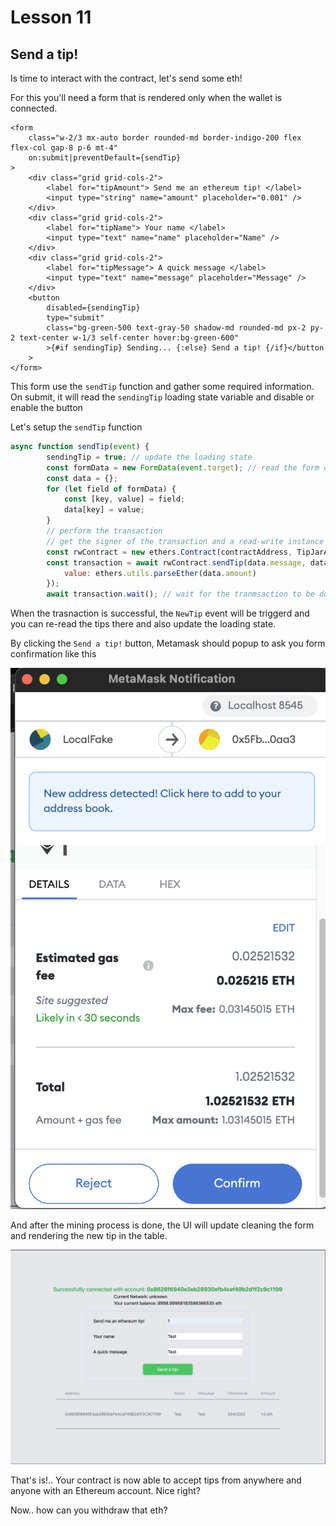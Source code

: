 # Lesson 11

## Send a tip!

<!-- ALL-CONTRIBUTORS-BADGE:START - Do not remove or modify this section -->
<!-- ALL-CONTRIBUTORS-BADGE:END -->

Is time to interact with the contract, let's send some eth!

For this you'll need a form that is rendered only when the wallet is connected.

```svelte
<form
	class="w-2/3 mx-auto border rounded-md border-indigo-200 flex flex-col gap-8 p-6 mt-4"
	on:submit|preventDefault={sendTip}
>
	<div class="grid grid-cols-2">
		<label for="tipAmount"> Send me an ethereum tip! </label>
		<input type="string" name="amount" placeholder="0.001" />
	</div>
	<div class="grid grid-cols-2">
		<label for="tipName"> Your name </label>
		<input type="text" name="name" placeholder="Name" />
	</div>
	<div class="grid grid-cols-2">
		<label for="tipMessage"> A quick message </label>
		<input type="text" name="message" placeholder="Message" />
	</div>
	<button
		disabled={sendingTip}
		type="submit"
		class="bg-green-500 text-gray-50 shadow-md rounded-md px-2 py-2 text-center w-1/3 self-center hover:bg-green-600"
		>{#if sendingTip} Sending... {:else} Send a tip! {/if}</button
	>
</form>
```

This form use the `sendTip` function and gather some required information. On submit, it will read the `sendingTip` loading state variable and disable or enable the button

Let's setup the `sendTip` function

```javascript
async function sendTip(event) {
		sendingTip = true; // update the loading state
		const formData = new FormData(event.target); // read the form data
		const data = {};
		for (let field of formData) {
			const [key, value] = field;
			data[key] = value;
		}
		// perform the transaction
		// get the signer of the transaction and a read-write instance of the contract
		const rwContract = new ethers.Contract(contractAddress, TipJarABI.abi, provider.getSigner());
		const transaction = await rwContract.sendTip(data.message, data.name, {
			value: ethers.utils.parseEther(data.amount)
		});
		await transaction.wait(); // wait for the tranmsaction to be done.
```

When the trasnaction is successful, the `NewTip` event will be triggerd and you can re-read the tips there and also update the loading state.

By clicking the `Send a tip!` button, Metamask should popup to ask you form confirmation like this

![](./lessons-assets/metamask-confirm.png)

And after the mining process is done, the UI will update cleaning the form and rendering the new tip in the table.

![](./lessons-assets/tips-table.png)

That's is!.. Your contract is now able to accept tips from anywhere and anyone with an Ethereum account. Nice right?

Now.. how can you withdraw that eth?
